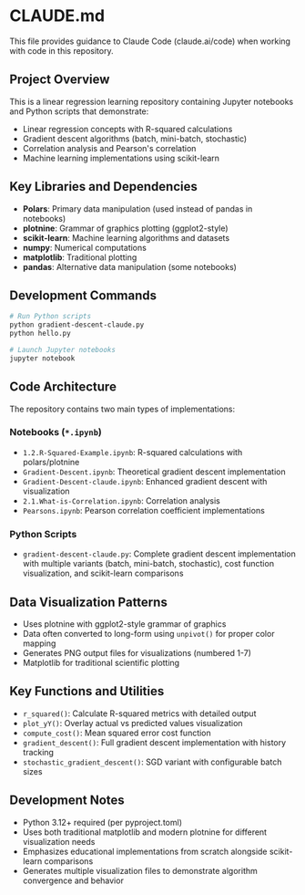 # CLAUDE.md

This file provides guidance to Claude Code (claude.ai/code) when working with code in this repository.

## Project Overview
This is a linear regression learning repository containing Jupyter notebooks and Python scripts that demonstrate:
- Linear regression concepts with R-squared calculations
- Gradient descent algorithms (batch, mini-batch, stochastic)
- Correlation analysis and Pearson's correlation
- Machine learning implementations using scikit-learn

## Key Libraries and Dependencies
- **Polars**: Primary data manipulation (used instead of pandas in notebooks)
- **plotnine**: Grammar of graphics plotting (ggplot2-style)
- **scikit-learn**: Machine learning algorithms and datasets
- **numpy**: Numerical computations
- **matplotlib**: Traditional plotting
- **pandas**: Alternative data manipulation (some notebooks)

## Development Commands
```bash
# Run Python scripts
python gradient-descent-claude.py
python hello.py

# Launch Jupyter notebooks
jupyter notebook
```

## Code Architecture
The repository contains two main types of implementations:

### Notebooks (`*.ipynb`)
- `1.2.R-Squared-Example.ipynb`: R-squared calculations with polars/plotnine
- `Gradient-Descent.ipynb`: Theoretical gradient descent implementation
- `Gradient-Descent-claude.ipynb`: Enhanced gradient descent with visualization
- `2.1.What-is-Correlation.ipynb`: Correlation analysis
- `Pearsons.ipynb`: Pearson correlation coefficient implementations

### Python Scripts
- `gradient-descent-claude.py`: Complete gradient descent implementation with multiple variants (batch, mini-batch, stochastic), cost function visualization, and scikit-learn comparisons

## Data Visualization Patterns
- Uses plotnine with ggplot2-style grammar of graphics
- Data often converted to long-form using `unpivot()` for proper color mapping
- Generates PNG output files for visualizations (numbered 1-7)
- Matplotlib for traditional scientific plotting

## Key Functions and Utilities
- `r_squared()`: Calculate R-squared metrics with detailed output
- `plot_yY()`: Overlay actual vs predicted values visualization
- `compute_cost()`: Mean squared error cost function
- `gradient_descent()`: Full gradient descent implementation with history tracking
- `stochastic_gradient_descent()`: SGD variant with configurable batch sizes

## Development Notes
- Python 3.12+ required (per pyproject.toml)
- Uses both traditional matplotlib and modern plotnine for different visualization needs
- Emphasizes educational implementations from scratch alongside scikit-learn comparisons
- Generates multiple visualization files to demonstrate algorithm convergence and behavior